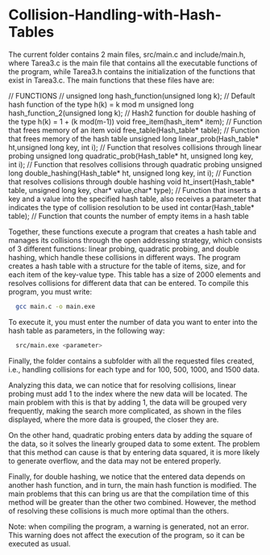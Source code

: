 # Collision-Handling-with-Hash-Tables

The current folder contains 2 main files, src/main.c and include/main.h, where Tarea3.c is the main file that contains all the executable functions of the program, while Tarea3.h contains the initialization of the functions that exist in Tarea3.c. The main functions that these files have are:

// FUNCTIONS //
unsigned long hash_function(unsigned long k); // Default hash function of the type h(k) = k mod m
unsigned long hash_function_2(unsigned long k); // Hash2 function for double hashing of the type h(k) = 1 + (k mod(m-1))
void free_item(hash_item* item); // Function that frees memory of an item
void free_table(Hash_table* table); // Function that frees memory of the hash table
unsigned long linear_prob(Hash_table* ht,unsigned long key, int i); // Function that resolves collisions through linear probing
unsigned long quadratic_prob(Hash_table* ht, unsigned long key, int i); // Function that resolves collisions through quadratic probing
unsigned long double_hashing(Hash_table* ht, unsigned long key, int i); // Function that resolves collisions through double hashing
void ht_insert(Hash_table* table, unsigned long key, char* value,char* type); // Function that inserts a key and a value into the specified hash table, also receives a parameter that indicates the type of collision resolution to be used
int contar(Hash_table* table); // Function that counts the number of empty items in a hash table

Together, these functions execute a program that creates a hash table and manages its collisions through the open addressing strategy, which consists of 3 different functions: linear probing, quadratic probing, and double hashing, which handle these collisions in different ways. The program creates a hash table with a structure for the table of items, size, and for each item of the key-value type. This table has a size of 2000 elements and resolves collisions for different data that can be entered. To compile this program, you must write:
```bash
  gcc main.c -o main.exe
```

To execute it, you must enter the number of data you want to enter into the hash table as parameters, in the following way:

```bash
  src/main.exe <parameter>
```

Finally, the folder contains a subfolder with all the requested files created, i.e., handling collisions for each type and for 100, 500, 1000, and 1500 data.

Analyzing this data, we can notice that for resolving collisions, linear probing must add 1 to the index where the new data will be located. The main problem with this is that by adding 1, the data will be grouped very frequently, making the search more complicated, as shown in the files displayed, where the more data is grouped, the closer they are.

On the other hand, quadratic probing enters data by adding the square of the data, so it solves the linearly grouped data to some extent. The problem that this method can cause is that by entering data squared, it is more likely to generate overflow, and the data may not be entered properly.

Finally, for double hashing, we notice that the entered data depends on another hash function, and in turn, the main hash function is modified. The main problems that this can bring us are that the compilation time of this method will be greater than the other two combined. However, the method of resolving these collisions is much more optimal than the others.

Note: when compiling the program, a warning is generated, not an error. This warning does not affect the execution of the program, so it can be executed as usual.
